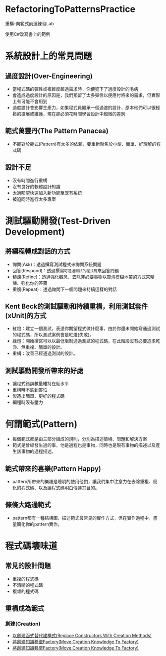 # RefactoringToPatternsPractice
重構-向範式前進練習Lab

使用C#改寫書上的範例

# 系統設計上的常見問題

## 過度設計(Over-Engineering)
* 當程式碼的彈性或複雜度超過需求時，你便犯下了過度設計的毛病
* 會造成過度設計的原因是，我們預留了太多彈性以便應付將來的需求，但實際上有可能不會用到
* 過度設計會影響生產力，如果程式員繼承一個過渡的設計，原本他們可以很輕鬆的擴展或維護，現在卻必須花時間學習設計中細微的差別

## 範式萬靈丹(The Pattern Panacea)
* 不能對於範式(Pattern)有太多的依賴，要重新聚焦於小型、簡單、好理解的程式碼

## 設計不足
* 沒有時間進行重構
* 沒有良好的軟體設計知識
* 太過盼望快速加入新功能至既有系統
* 被迫同時進行太多專案

# 測試驅動開發(Test-Driven Development)

## 將編程轉成對話的方式

* 詢問(Ask)：透過撰寫測試程式來詢問系統問題
* 回答(Respond)：透過撰寫`可通過測試的程式碼`來回答問題
* 精煉(Refine)：透過強化觀念、去除非必要事物以釐清模糊地帶的方式來精煉、強化你的答覆
* 重複(Repeat)：透過詢問下一個問題來持續這樣的對話

## Kent Beck的測試驅動和持續重構，利用測試套件(xUnit)的方式

* 紅燈：建立一個測試，表達你期望程式做什麼事，由於你還未開始寫通過測試的程式碼，所以測試案例會是紅燈(失敗)。
* 綠燈：開始撰寫可以以最低限制通過測試的程式碼，在此階段沒有必要追求乾淨、無重複、簡單的設計。
* 重構：改善已經通過測試的設計。

## 測試驅動開發所帶來的好處

* 讓程式錯誤數量維持在低水平
* 重構時不感到害怕
* 製造出簡單、更好的程式碼
* 編程時沒有壓力

# 何謂範式(Pattern)

* 每個範式都是由三部分組成的規則，分別為描述情境、問題和解決方案
* 範式是曾經發生過的事，他是過程也是事物，同時也是現有事物的描述以及產生該事物的過程描述。

## 範式帶來的喜樂(Pattern Happy)

* pattern所帶來的樂趣是聰明的使用他們，讓我們集中注意力在去除重複、簡化的程式碼、以及讓程式碼明白傳達其目的。

## 條條大路通範式

* pattern都有一種結構圖，描述範式最常見的實作方式，但在實作過程中，盡量簡化你的pattern實作。

# 程式碼壞味道

## 常見的設計問題

* 重複的程式碼
* 不清晰的程式碼
* 複雜的程式碼


## 重構成為範式

### 創建(Creation)

* [以創建函式替代建構式(Replace Constructors With Creation Methods)](https://github.com/BryanYu/RefactoringToPatternsPractice/tree/master/RefactoringToPatternsPractice/Creation/ReplaceConstructorsWithCreationMethods)
* [將創建知識移至Factory(Move Creation Knowledge To Factory)](https://github.com/BryanYu/RefactoringToPatternsPractice/tree/master/RefactoringToPatternsPractice/Creation/MoveCreationKnowledgeToFactory)
* [將創建知識移至Factory(Move Creation Knowledge To Factory)](https://github.com/BryanYu/RefactoringToPatternsPractice/tree/master/RefactoringToPatternsPractice/Creation/EncapsulateClassesWithFactory)




